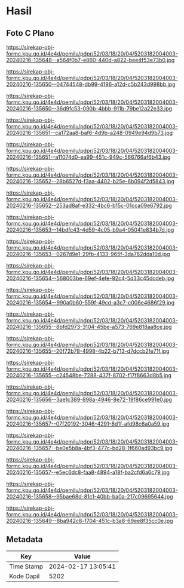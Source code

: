 # Hasil

## Foto C Plano

https://sirekap-obj-formc.kpu.go.id/4e4d/pemilu/pdpr/52/03/18/20/04/5203182004003-20240216-135648--a564f0b7-e860-440d-a822-bee4f53e73b0.jpg

https://sirekap-obj-formc.kpu.go.id/4e4d/pemilu/pdpr/52/03/18/20/04/5203182004003-20240216-135650--04744548-db99-4196-a12d-c5b243d998bb.jpg

https://sirekap-obj-formc.kpu.go.id/4e4d/pemilu/pdpr/52/03/18/20/04/5203182004003-20240216-135650--36d9fc53-090b-4bbb-911b-79be12a22e33.jpg

https://sirekap-obj-formc.kpu.go.id/4e4d/pemilu/pdpr/52/03/18/20/04/5203182004003-20240216-135651--ca172aa8-baf6-4d9b-a248-0949e94d9b73.jpg

https://sirekap-obj-formc.kpu.go.id/4e4d/pemilu/pdpr/52/03/18/20/04/5203182004003-20240216-135651--a11074d0-ea99-451c-949c-566766af6b43.jpg

https://sirekap-obj-formc.kpu.go.id/4e4d/pemilu/pdpr/52/03/18/20/04/5203182004003-20240216-135652--28b6527d-f3aa-4402-b25e-6b094f2d5843.jpg

https://sirekap-obj-formc.kpu.go.id/4e4d/pemilu/pdpr/52/03/18/20/04/5203182004003-20240216-135652--253ad8af-e332-4bc6-b15c-01cca09e6792.jpg

https://sirekap-obj-formc.kpu.go.id/4e4d/pemilu/pdpr/52/03/18/20/04/5203182004003-20240216-135653--14bdfc43-4d59-4c05-b9a4-05041e834b7d.jpg

https://sirekap-obj-formc.kpu.go.id/4e4d/pemilu/pdpr/52/03/18/20/04/5203182004003-20240216-135653--0267d9e1-29fb-4133-965f-3da762dda10d.jpg

https://sirekap-obj-formc.kpu.go.id/4e4d/pemilu/pdpr/52/03/18/20/04/5203182004003-20240216-135654--568003be-69ef-4efe-92c4-5d33c45dcdeb.jpg

https://sirekap-obj-formc.kpu.go.id/4e4d/pemilu/pdpr/52/03/18/20/04/5203182004003-20240216-135654--990a0b60-559f-49cd-a3c7-c006e4686f29.jpg

https://sirekap-obj-formc.kpu.go.id/4e4d/pemilu/pdpr/52/03/18/20/04/5203182004003-20240216-135655--8bfd2973-3104-45be-a573-769e818aa8ce.jpg

https://sirekap-obj-formc.kpu.go.id/4e4d/pemilu/pdpr/52/03/18/20/04/5203182004003-20240216-135655--20f72b78-4998-4b22-b713-d7dccb2fe71f.jpg

https://sirekap-obj-formc.kpu.go.id/4e4d/pemilu/pdpr/52/03/18/20/04/5203182004003-20240216-135655--c24548be-7288-437f-8702-f17f8663d8b5.jpg

https://sirekap-obj-formc.kpu.go.id/4e4d/pemilu/pdpr/52/03/18/20/04/5203182004003-20240216-135656--3ae1c389-898a-4946-8e72-19f86ce991e0.jpg

https://sirekap-obj-formc.kpu.go.id/4e4d/pemilu/pdpr/52/03/18/20/04/5203182004003-20240216-135657--07f20192-3046-4291-8d1f-afd98c6a0a59.jpg

https://sirekap-obj-formc.kpu.go.id/4e4d/pemilu/pdpr/52/03/18/20/04/5203182004003-20240216-135657--be0e5b8a-4bf3-477c-bd28-1f660ad93bc9.jpg

https://sirekap-obj-formc.kpu.go.id/4e4d/pemilu/pdpr/52/03/18/20/04/5203182004003-20240216-135657--e5ec6dc8-faa8-4894-a18f-ba2cfd6a6c79.jpg

https://sirekap-obj-formc.kpu.go.id/4e4d/pemilu/pdpr/52/03/18/20/04/5203182004003-20240216-135658--95bae68d-81c1-40bb-ba0a-217c09695644.jpg

https://sirekap-obj-formc.kpu.go.id/4e4d/pemilu/pdpr/52/03/18/20/04/5203182004003-20240216-135649--8ba942c8-f704-451c-b3a8-69ee8f35cc0e.jpg


## Metadata

| Key        | Value               |
| ---------- | ------------------- |
| Time Stamp | 2024-02-17 13:05:41 |
| Kode Dapil | 5202                |



